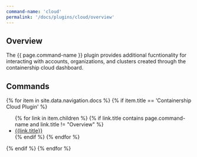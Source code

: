 ```yaml
---
command-name: 'cloud'
permalink: '/docs/plugins/cloud/overview'
---
```


<h2> Overview </h2>

<p>
The {{ page.command-name }} plugin provides additional fucntionality for interacting with accounts, organizations, and clusters
created through the containership cloud dashboard.
</p>

<h2> Commands </h2>

<p>
{% for item in site.data.navigation.docs %}
    {% if item.title == 'Containership Cloud Plugin' %}
        <ul>
        {% for link in item.children %}
            {% if link.title contains page.command-name and link.title != "Overview" %}
                <li><a href="{{link.url}}">{{link.title}}</a></li>
            {% endif %}
        {% endfor %}
        </ul>
    {% endif %}
{% endfor %}
</p>
